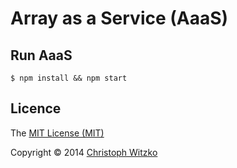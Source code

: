 # Array as a Service (AaaS)

## Run AaaS

    $ npm install && npm start

## Licence

The [MIT License (MIT)](http://opensource.org/licenses/MIT)

Copyright © 2014 [Christoph Witzko](https://twitter.com/christophwitzko)
